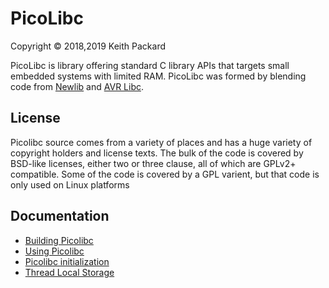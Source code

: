 # PicoLibc
Copyright © 2018,2019 Keith Packard

PicoLibc is library offering standard C library APIs that targets
small embedded systems with limited RAM. PicoLibc was formed by blending
code from [Newlib](http://sourceware.org/newlib/) and
[AVR Libc](https://www.nongnu.org/avr-libc/).

## License

Picolibc source comes from a variety of places and has a huge variety
of copyright holders and license texts. The bulk of the code is
covered by BSD-like licenses, either two or three clause, all of which
are GPLv2+ compatible. Some of the code is covered by a GPL varient,
but that code is only used on Linux platforms

## Documentation

 * [Building Picolibc](doc/build)
 * [Using Picolibc](doc/using)
 * [Picolibc initialization](doc/init)
 * [Thread Local Storage](doc/tls)
